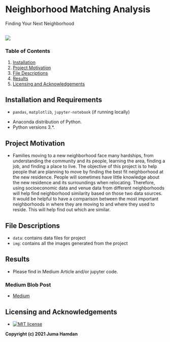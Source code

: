 # Neighborhood Matching Analysis
Finding Your Next Neighborhood

![](https://forthebadge.com/images/badges/made-with-python.svg)
-----------
### Table of Contents

1. [Installation](#Installation-and-Requirements)
2. [Project Motivation](#Project-Motivation)
3. [File Descriptions](#File-Descriptions)
4. [Results](#Results)
5. [Licensing and Acknowledgements](#Licensing-and-Acknowledgements)

## Installation and Requirements
+ `pandas`, `matplotlib`, `jupyter-notebook` (if running locally)
* Anaconda distribution of Python.
* Python versions 3.*.

## Project Motivation
+ Families moving to a new neighborhood face many hardships, from understanding the community and its people, learning the area, finding a job, and finding a place to live. The objective of this project is to help people that are planning to move by finding the best fit neighborhood at the new residence. People will sometimes have little knowledge about the new residence and its surroundings when relocating. Therefore, using socioeconomic data and venue data from different neighborhoods will help find neighborhood similarity based on those two data sources. It would be helpful to have a comparison between the most important neighborhoods in where they are moving to and where they used to reside. This will help find out which are similar. 


## File Descriptions
+ `data`: contains data files for project
+ `img`: contains all the images generated from the project

## Results
+ Please find in Medium Article and/or jupyter code.

### Medium Blob Post
+  [Medium](https://jumahamdan.medium.com)


## Licensing and Acknowledgements

* [![MIT license](https://camo.githubusercontent.com/9f6b5dca9fd95975898fb95c2cc5b995351004a6c4443ccb13e1916a97bb122a/687474703a2f2f696d672e736869656c64732e696f2f62616467652f6c6963656e73652d4d49542d627269676874677265656e2e737667)](http://opensource.org/licenses/MIT)

**Copyright (c) 2021 Juma Hamdan**